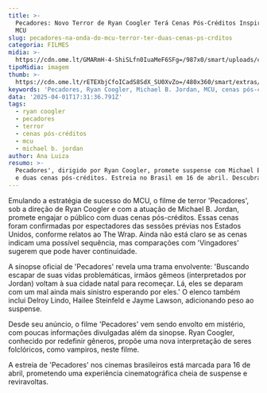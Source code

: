 ```yaml
---
title: >-
  Pecadores: Novo Terror de Ryan Coogler Terá Cenas Pós-Créditos Inspiradas no
  MCU
slug: pecadores-na-onda-do-mcu-terror-ter-duas-cenas-ps-crditos
categoria: FILMES
midia: >-
  https://cdn.ome.lt/GMARmH-4-ShiSLfn0IuaMeF6SFg=/987x0/smart/uploads/conteudo/fotos/OMELETE_CAPA_-_2025-04-01T135142.527_zzwhQl1.png
tipoMidia: imagem
thumb: >-
  https://cdn.ome.lt/rETEXbjCfoICadS8SdX_SU0XvZo=/480x360/smart/extras/conteudos/omelete_THUMB_-_2025-04-01T141902.626.png
keywords: 'Pecadores, Ryan Coogler, Michael B. Jordan, MCU, cenas pós-créditos, terror'
data: '2025-04-01T17:31:36.791Z'
tags:
  - ryan coogler
  - pecadores
  - terror
  - cenas pós-créditos
  - mcu
  - michael b. jordan
author: Ana Luiza
resumo: >-
  Pecadores', dirigido por Ryan Coogler, promete suspense com Michael B. Jordan
  e duas cenas pós-créditos. Estreia no Brasil em 16 de abril. Descubra mais!
---
```


Emulando a estratégia de sucesso do MCU, o filme de terror 'Pecadores', sob a direção de Ryan Coogler e com a atuação de Michael B. Jordan, promete engajar o público com duas cenas pós-créditos. Essas cenas foram confirmadas por espectadores das sessões prévias nos Estados Unidos, conforme relatos ao The Wrap. Ainda não está claro se as cenas indicam uma possível sequência, mas comparações com 'Vingadores' sugerem que pode haver continuidade.

A sinopse oficial de 'Pecadores' revela uma trama envolvente: 'Buscando escapar de suas vidas problemáticas, irmãos gêmeos (interpretados por Jordan) voltam à sua cidade natal para recomeçar. Lá, eles se deparam com um mal ainda mais sinistro esperando por eles.' O elenco também inclui Delroy Lindo, Hailee Steinfeld e Jayme Lawson, adicionando peso ao suspense.

Desde seu anúncio, o filme 'Pecadores' vem sendo envolto em mistério, com poucas informações divulgadas além da sinopse. Ryan Coogler, conhecido por redefinir gêneros, propõe uma nova interpretação de seres folclóricos, como vampiros, neste filme.

A estreia de 'Pecadores' nos cinemas brasileiros está marcada para 16 de abril, prometendo uma experiência cinematográfica cheia de suspense e reviravoltas.
